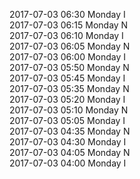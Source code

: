 2017-07-03 06:30 Monday  I  
2017-07-03 06:15 Monday  N  
2017-07-03 06:10 Monday  I  
2017-07-03 06:05 Monday  N  
2017-07-03 06:00 Monday  I  
2017-07-03 05:50 Monday  N  
2017-07-03 05:45 Monday  I  
2017-07-03 05:35 Monday  N  
2017-07-03 05:20 Monday  I  
2017-07-03 05:10 Monday  N  
2017-07-03 05:05 Monday  I  
2017-07-03 04:35 Monday  N  
2017-07-03 04:30 Monday  I  
2017-07-03 04:05 Monday  N  
2017-07-03 04:00 Monday  I  
